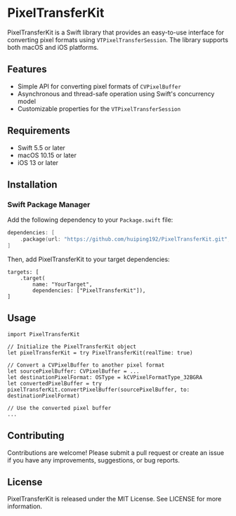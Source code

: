 # PixelTransferKit

PixelTransferKit is a Swift library that provides an easy-to-use interface for converting pixel formats using `VTPixelTransferSession`. The library supports both macOS and iOS platforms.

## Features

- Simple API for converting pixel formats of `CVPixelBuffer`
- Asynchronous and thread-safe operation using Swift's concurrency model
- Customizable properties for the `VTPixelTransferSession`

## Requirements

- Swift 5.5 or later
- macOS 10.15 or later
- iOS 13 or later

## Installation

### Swift Package Manager

Add the following dependency to your `Package.swift` file:

```swift
dependencies: [
    .package(url: "https://github.com/huiping192/PixelTransferKit.git", .upToNextMajor(from: "0.0.1"))
]
```

Then, add PixelTransferKit to your target dependencies:

```
targets: [
    .target(
        name: "YourTarget",
        dependencies: ["PixelTransferKit"]),
]
```

## Usage


```
import PixelTransferKit

// Initialize the PixelTransferKit object
let pixelTransferKit = try PixelTransferKit(realTime: true)

// Convert a CVPixelBuffer to another pixel format
let sourcePixelBuffer: CVPixelBuffer = ...
let destinationPixelFormat: OSType = kCVPixelFormatType_32BGRA
let convertedPixelBuffer = try pixelTransferKit.convertPixelBuffer(sourcePixelBuffer, to: destinationPixelFormat)

// Use the converted pixel buffer
...
```

## Contributing

Contributions are welcome! Please submit a pull request or create an issue if you have any improvements, suggestions, or bug reports.

## License

PixelTransferKit is released under the MIT License. See LICENSE for more information.

